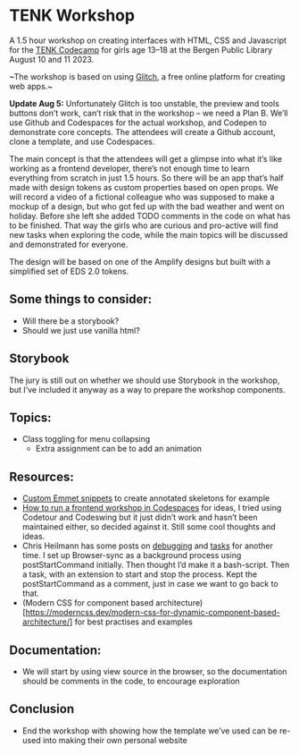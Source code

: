 # TENK Workshop

A 1.5 hour workshop on creating interfaces with HTML, CSS and Javascript for the [TENK Codecamp](https://tenknorge.com/tenk-tech-camp) for girls age 13–18 at the Bergen Public Library August 10 and 11 2023.

~The workshop is based on using [Glitch](https://glitch.com/), a free online platform for creating web apps.~

**Update Aug 5:** Unfortunately Glitch is too unstable, the preview and tools buttons don’t work, can’t risk that in the workshop – we need a Plan B. We’ll use Github and Codespaces for the actual workshop, and Codepen to demonstrate core concepts. The attendees will create a Github account, clone a template, and use Codespaces.

The main concept is that the attendees will get a glimpse into what it’s like working as a frontend developer, there’s not enough time to learn everything from scratch in just 1.5 hours. So there will be an app that’s half made with design tokens as custom properties based on open props. We will record a video of a fictional colleague who was supposed to make a mockup of a design, but who got fed up with the bad weather and went on holiday. Before she left she added TODO comments in the code on what has to be finished. That way the girls who are curious and pro-active will find new tasks when exploring the code, while the main topics will be discussed and demonstrated for everyone.

The design will be based on one of the Amplify designs but built with a simplified set of EDS 2.0 tokens. 

## Some things to consider:
- Will there be a storybook?
- Should we just use vanilla html?

## Storybook
The jury is still out on whether we should use Storybook in the workshop, but I’ve included it anyway as a way to prepare the workshop components.

## Topics:
- Class toggling for menu collapsing
  - Extra assignment can be to add an animation

## Resources:
- [Custom Emmet snippets](https://www.smashingmagazine.com/2021/06/custom-emmet-snippets-vscode/) to create annotated skeletons for example
- [How to run a frontend workshop in Codespaces](https://dev.to/github/how-to-run-a-frontend-workshop-in-codespaces-2ede) for ideas, I tried using Codetour and Codeswing but it just didn’t work and hasn’t been maintained either, so decided against it. Still some cool thoughts and ideas.
- Chris Heilmann has some posts on [debugging](https://christianheilmann.com/2022/01/26/a-launch-json-setting-for-end-to-end-web-development/) and [tasks](https://christianheilmann.com/2022/03/17/automatically-starting-a-server-when-starting-a-debug-session-in-vs-code/) for another time. I set up Browser-sync as a background process using postStartCommand initially. Then thought I’d make it a bash-script. Then a task, with an extension to start and stop the process. Kept the postStartCommand as a comment, just in case we want to go back to that.
- (Modern CSS for component based architecture)[https://moderncss.dev/modern-css-for-dynamic-component-based-architecture/] for best practises and examples

## Documentation:
- We will start by using view source in the browser, so the documentation should be comments in the code, to encourage exploration

## Conclusion
- End the workshop with showing how the template we’ve used can be re-used into making their own personal website
